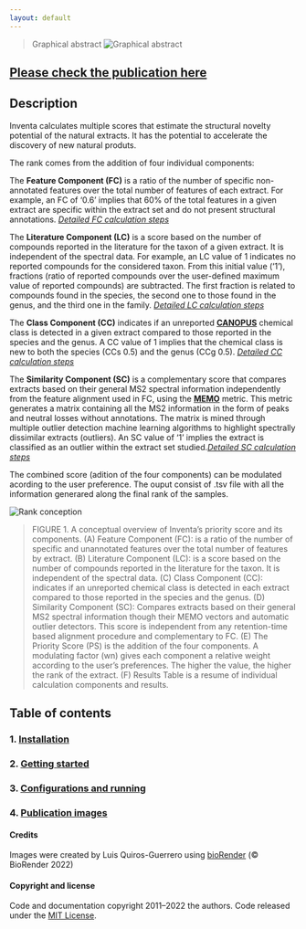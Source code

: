 ```yaml
---
layout: default
---
```

>  Graphical abstract
![Graphical abstract](/assets/img/graphical_abstract.png)

## [**Please check the publication here**](https://www.frontiersin.org/articles/10.3389/fmolb.2022.1028334/full?utm_source=F-NTF&utm_medium=EMLX&utm_campaign=PRD_FEOPS_20170000_ARTICLE) 


## Description 

Inventa calculates multiple scores that estimate the structural novelty potential of the natural extracts. It has the potential to accelerate the discovery of new natural produts.

The rank comes from the addition of four individual components:

The **Feature Component (FC)** is a ratio of the number of specific non-annotated features over the total number of features of each extract. For example, an FC of ‘0.6’ implies that 60% of the total features in a given extract are specific within the extract set and do not present structural annotations. [*Detailed FC calculation steps*](/assets/img/FC.png)

The **Literature Component (LC)** is a score based on the number of compounds reported in the literature for the taxon of a given extract. It is independent of the spectral data. For example, an LC value of 1 indicates no reported compounds for the considered taxon. From this initial value (‘1’), fractions (ratio of reported compounds over the user-defined maximum value of reported compounds) are subtracted. The first fraction is related to compounds found in the species, the second one to those found in the genus, and the third one in the family. [*Detailed LC calculation steps*](/assets/img/LC.png)

The **Class Component (CC)** indicates if an unreported [**CANOPUS**](https://www.nature.com/articles/s41587-020-0740-8) chemical class is detected in a given extract compared to those reported in the species and the genus. A CC value of 1 implies that the chemical class is new to both the species (CCs 0.5) and the genus (CCg 0.5). [*Detailed CC calculation steps*](/assets/img/CC.png)

The **Similarity Component (SC)** is a complementary score that compares extracts based on their general MS2 spectral information independently from the feature alignment used in FC, using the [**MEMO**](https://doi.org/10.3389/fbinf.2022.842964) metric. This metric generates a matrix containing all the MS2 information in the form of peaks and neutral losses without annotations. The matrix is mined through multiple outlier detection machine learning algorithms to highlight spectrally dissimilar extracts (outliers). An SC value of ‘1’ implies the extract is classified as an outlier within the extract set studied.[*Detailed SC calculation steps*](/assets/img/SC.png)

The combined score (adition of the four components) can be modulated acording to the user preference. The ouput consist of .tsv file with all the information generared along the final rank of the samples.

![Rank conception](/assets/img/Detailed_priorityrank.png)

>FIGURE 1. A conceptual overview of Inventa’s priority score and its components. (A) Feature Component (FC): is a ratio of the number of specific and unannotated features over the total number of features by extract. (B) Literature Component (LC): is a score based on the number of compounds reported in the literature for the taxon. It is independent of the spectral data. (C) Class Component (CC): indicates if an unreported chemical class is detected in each extract compared to those reported in the species and the genus. (D) Similarity Component (SC): Compares extracts based on their general MS2 spectral information though their MEMO vectors and automatic outlier detectors. This score is independent from any retention-time based alignment procedure and complementary to FC. (E) The Priority Score (PS) is the addition of the four components. A modulating factor (wn) gives each component a relative weight according to the user’s preferences. The higher the value, the higher the rank of the extract. (F) Results Table is a resume of individual calculation components and results.
> 

<!-- toc -->

## Table of contents


### 1. [**Installation**](installation.md) 

### 2. [**Getting started**](getting-started.md) 

### 3. [**Configurations and running**](configuration-options.md)

### 4. [**Publication images**](Publication_images.md)

<!-- tocstop -->


#### Credits
Images were created by Luis Quiros-Guerrero using [bioRender](https://biorender.com/) (© BioRender 2022)

#### Copyright and license

Code and documentation copyright 2011–2022 the authors. Code released under the [MIT License](https://github.com/luigiquiros/inventa/blob/main/LICENSE).
